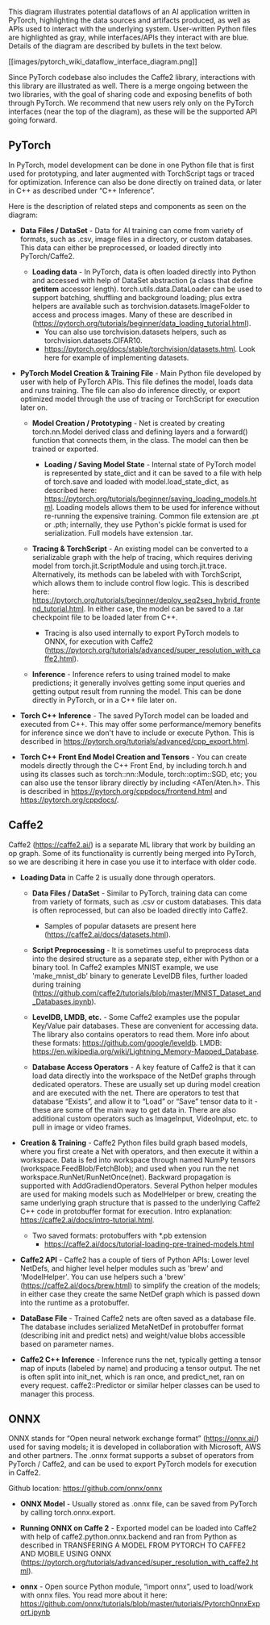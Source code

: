 This diagram illustrates potential dataflows of an AI application written in PyTorch, highlighting the data sources and artifacts produced, as well as APIs used to interact with the underlying system. User-written Python files are highlighted as gray, while interfaces/APIs they interact with are blue. Details of the diagram are described by bullets in the text below.

[[images/pytorch_wiki_dataflow_interface_diagram.png]]

Since PyTorch codebase also includes the Caffe2 library, interactions with this library are illustrated as well. There is a merge ongoing between the two libraries, with the goal of sharing code and exposing benefits of both through PyTorch. We recommend that new users rely only on the PyTorch interfaces (near the top of the diagram), as these will be the supported API going forward.

## PyTorch

In PyTorch, model development can be done in one Python file that is first used for prototyping, and later augmented with TorchScript tags or traced for optimization. Inference can also be done directly on trained data, or later in C++ as described under “C++ Inference”. 

Here is the description of related steps and components as seen on the diagram:
* **Data Files / DataSet** - Data for AI training can come from variety of formats, such as .csv, image files in a directory, or custom databases. This data can either be preprocessed, or loaded directly into PyTorch/Caffe2.
  * **Loading data** - In PyTorch, data is often loaded directly into Python and accessed with help of DataSet abstraction (a class that define __getitem__ accessor length). torch.utils.data.DataLoader can be used to support batching, shuffling and background loading; plus extra helpers are available such as torchvision.datasets.ImageFolder to access and process images. Many of these are described in (https://pytorch.org/tutorials/beginner/data_loading_tutorial.html).
    * You can also use torchvision.datasets helpers, such as torchvision.datasets.CIFAR10.
    * https://pytorch.org/docs/stable/torchvision/datasets.html. Look here for example of implementing datasets.

* **PyTorch Model Creation & Training File** - Main Python file developed by user with help of PyTorch APIs. This file defines the model, loads data and runs training. The file can also do inference directly, or export optimized model through the use of tracing or TorchScript for execution later on.

  * **Model Creation / Prototyping** - Net is created by creating torch.nn.Model derived class and defining layers and a forward() function that connects them, in the class. The model can then be trained or exported.
    * **Loading / Saving Model State** - Internal state of PyTorch model is represented by state_dict and it can be saved to a file with help of torch.save and loaded with model.load_state_dict, as described here: https://pytorch.org/tutorials/beginner/saving_loading_models.html. Loading models allows them to be used for inference without re-running the expensive training. Common file extension are .pt or .pth; internally, they use Python's pickle format is used for serialization. Full models have extension .tar.

  * **Tracing & TorchScript** - An existing model can be converted to a serializable graph with the help of tracing, which requires deriving model from torch.jit.ScriptModule and using torch.jit.trace. Alternatively, its methods can be labeled with with TorchScript, which allows them to include control flow logic. This is described here: https://pytorch.org/tutorials/beginner/deploy_seq2seq_hybrid_frontend_tutorial.html. In either case, the model can be saved to a .tar checkpoint file to be loaded later from C++.
    * Tracing is also used internally to export PyTorch models to ONNX, for execution with Caffe2 (https://pytorch.org/tutorials/advanced/super_resolution_with_caffe2.html).

  * **Inference** - Inference refers to using trained model to make predictions; it generally involves getting some input queries and getting output result from running the model. This can be done directly in PyTorch, or in a C++ file later on.

* **Torch C++ Inference** - The saved PyTorch model can be loaded and executed from C++. This may offer some performance/memory benefits for inference since we don't have to include or execute Python. This is described in https://pytorch.org/tutorials/advanced/cpp_export.html.

* **Torch C++ Front End Model Creation and Tensors** - You can create models directly through the C++ Front End, by including torch.h and using its classes such as torch::nn::Module, torch::optim::SGD, etc; you can also use the tensor library directly by including <ATen/Aten.h>. This is described in https://pytorch.org/cppdocs/frontend.html and https://pytorch.org/cppdocs/.

## Caffe2

Caffe2 (https://caffe2.ai/) is a separate ML library that work by building an op graph. Some of its functionality is currently being merged into PyTorch, so we are describing it here in case you use it to interface with older code.

* **Loading Data** in Caffe 2 is usually done through operators.
  * **Data Files / DataSet** - Similar to PyTorch, training data can come from variety of formats, such as .csv or custom databases. This data is often reprocessed, but can also be loaded directly into Caffe2.
    * Samples of popular datasets are present here (https://caffe2.ai/docs/datasets.html).
  * **Script Preprocessing** - It is sometimes useful to preprocess data into the desired structure as a separate step, either with Python or a binary tool. In Caffe2 examples MNIST example, we use 'make_mnist_db' binary to generate LevelDB files, further loaded during training (https://github.com/caffe2/tutorials/blob/master/MNIST_Dataset_and_Databases.ipynb).

  * **LevelDB, LMDB, etc.** - Some Caffe2 examples use the popular Key/Value pair databases. These are convenient for accessing data. The library also contains operators to read them. More info about these formats: https://github.com/google/leveldb. LMDB: https://en.wikipedia.org/wiki/Lightning_Memory-Mapped_Database.
  * **Database Access Operators** - A key feature of Caffe2 is that it can load data directly into the workspace of the NetDef graphs through dedicated operators. These are usually set up during model creation and are executed with the net. There are operators to test that database “Exists”, and allow it to “Load” or “Save” tensor data to it - these are some of the main way to get data in. There are also additional custom operators such as ImageInput, VideoInput, etc. to pull in image or video frames.

* **Creation & Training** - Caffe2 Python files build graph based models, where you first create a Net with operators, and then execute it within a workspace. Data is fed into workspace through named NumPy tensors (workspace.FeedBlob/FetchBlob); and used when you run the net workspace.RunNet/RunNetOnce(net). Backward propagation is supported with AddGradiendOperators. Several Python helper modules are used for making models such as ModelHelper or brew, creating the same underlying graph structure that is passed to the underlying Caffe2 C++ code in protobuffer format for execution. Intro explanation: https://caffe2.ai/docs/intro-tutorial.html.
  * Two saved formats: protobuffers with *.pb extension
    * https://caffe2.ai/docs/tutorial-loading-pre-trained-models.html

* **Caffe2 API** - Caffe2 has a couple of tiers of Python APIs: Lower level NetDefs, and higher level helper modules such as 'brew' and 'ModelHelper'. You can use helpers such a 'brew' (https://caffe2.ai/docs/brew.html) to simplify the creation of the models; in either case they create the same NetDef graph which is passed down into the runtime as a protobuffer.

* **DataBase File** - Trained Caffe2 nets are often saved as a database file. The database includes serialized MetaNetDef in protobuffer format (describing init and predict nets) and weight/value blobs accessible based on parameter names.

* **Caffe2 C++ Inference** - Inference runs the net, typically getting a tensor map of inputs (labeled by name) and producing a tensor output. The net is often split into init_net, which is ran once, and predict_net, ran on every request. caffe2::Predictor or similar helper classes can be used to manager this process.
 
## ONNX

ONNX stands for “Open neural network exchange format” (https://onnx.ai/) used for saving models; it is developed in collaboration with Microsoft, AWS and other partners. The .onnx format supports a subset of operators from PyTorch / Caffe2, and can be used to export PyTorch models for execution in Caffe2.

Github location: https://github.com/onnx/onnx

* **ONNX Model** - Usually stored as .onnx file, can be saved from PyTorch by calling torch.onnx.export.

* **Running ONNX on Caffe 2** - Exported model can be loaded into Caffe2 with help of caffe2.python.onnx.backend and ran from Python as described in TRANSFERING A MODEL FROM PYTORCH TO CAFFE2 AND MOBILE USING ONNX (https://pytorch.org/tutorials/advanced/super_resolution_with_caffe2.html).

* **onnx** - Open source Python module, “import onnx”, used to load/work with onnx files. You read more about it here: https://github.com/onnx/tutorials/blob/master/tutorials/PytorchOnnxExport.ipynb
 
